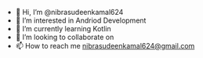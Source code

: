 - 👋 Hi, I’m @nibrasudeenkamal624
- 👀 I’m interested in Andriod Development
- 🌱 I’m currently learning Kotlin
- 💞️ I’m looking to collaborate on 
- 📫 How to reach me nibrasudeenkamal624@gmail.com

<!---
nibrasudeenkamal624/nibrasudeenkamal624 is a ✨ special ✨ repository because its `README.md` (this file) appears on your GitHub profile.
You can click the Preview link to take a look at your changes.
--->
